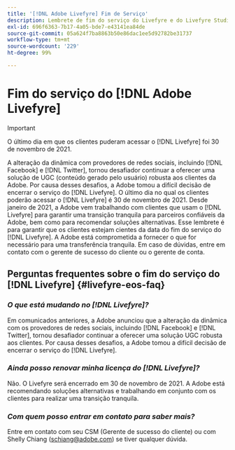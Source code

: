 ```yaml
---
title: '[!DNL Adobe Livefyre] Fim de Serviço'
description: Lembrete de fim do serviço do Livefyre e do Livefyre Studio.
exl-id: 696f6363-7b17-4a05-bde7-e43141ea84de
source-git-commit: 05a624f7ba8863b50e86dac1ee5d92782be31737
workflow-type: tm+mt
source-wordcount: '229'
ht-degree: 99%

---
```


# Fim do serviço do [!DNL Adobe Livefyre]

>[!IMPORTANT]
>
>O último dia em que os clientes puderam acessar o [!DNL Livefyre] foi 30 de novembro de 2021.

A alteração da dinâmica com provedores de redes sociais, incluindo [!DNL Facebook] e [!DNL Twitter], tornou desafiador continuar a oferecer uma solução de UGC (conteúdo gerado pelo usuário) robusta aos clientes da Adobe. Por causa desses desafios, a Adobe tomou a difícil decisão de encerrar o serviço do [!DNL Livefyre]. O último dia no qual os clientes poderão acessar o [!DNL Livefyre] é 30 de novembro de 2021. Desde janeiro de 2021, a Adobe vem trabalhando com clientes que usam o [!DNL Livefyre] para garantir uma transição tranquila para parceiros confiáveis da Adobe, bem como para recomendar soluções alternativas. Esse lembrete é para garantir que os clientes estejam cientes da data do fim do serviço do [!DNL Livefyre]. A Adobe está comprometida a fornecer o que for necessário para uma transferência tranquila. Em caso de dúvidas, entre em contato com o gerente de sucesso do cliente ou o gerente de conta.

## Perguntas frequentes sobre o fim do serviço do [!DNL Livefyre] {#livefyre-eos-faq}

### **_O que está mudando no [!DNL Livefyre]?_**

Em comunicados anteriores, a Adobe anunciou que a alteração da dinâmica com os provedores de redes sociais, incluindo [!DNL Facebook] e [!DNL Twitter], tornou desafiador continuar a oferecer uma solução UGC robusta aos clientes. Por causa desses desafios, a Adobe tomou a difícil decisão de encerrar o serviço do [!DNL Livefyre].

### **_Ainda posso renovar minha licença do [!DNL Livefyre]?_**

Não. O Livefyre será encerrado em 30 de novembro de 2021. A Adobe está recomendando soluções alternativas e trabalhando em conjunto com os clientes para realizar uma transição tranquila.

### **_Com quem posso entrar em contato para saber mais?_**

Entre em contato com seu CSM (Gerente de sucesso do cliente) ou com Shelly Chiang (schiang@adobe.com) se tiver qualquer dúvida.
